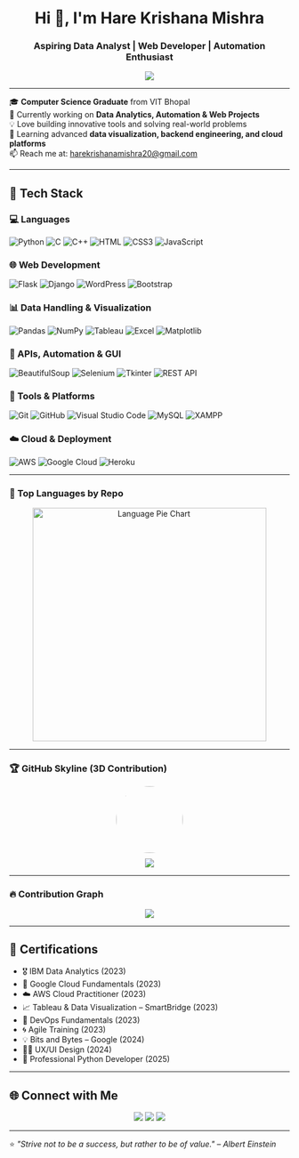 <!-- GitHub Profile README for Hare Krishana Mishra -->

<h1 align="center">Hi 👋, I'm Hare Krishana Mishra</h1>
<h3 align="center">Aspiring Data Analyst | Web Developer | Automation Enthusiast</h3>

<p align="center">
  <img src="https://readme-typing-svg.herokuapp.com?color=%2336BCF7&lines=Python+Developer;Web+Developer;Data+Analyst;Automation+Expert;Lifelong+Learner" />
</p>

---

🎓 **Computer Science Graduate** from VIT Bhopal  
🔭 Currently working on **Data Analytics, Automation & Web Projects**  
💡 Love building innovative tools and solving real-world problems  
🌱 Learning advanced **data visualization, backend engineering, and cloud platforms**  
📫 Reach me at: [harekrishanamishra20@gmail.com](mailto:harekrishanamishra20@gmail.com)

---

## 🚀 Tech Stack

### 💻 Languages
![Python](https://img.shields.io/badge/Python-3776AB?style=for-the-badge&logo=python&logoColor=white)
![C](https://img.shields.io/badge/C-00599C?style=for-the-badge&logo=c&logoColor=white)
![C++](https://img.shields.io/badge/C++-00599C?style=for-the-badge&logo=cplusplus)
![HTML](https://img.shields.io/badge/HTML5-E34F26?style=for-the-badge&logo=html5)
![CSS3](https://img.shields.io/badge/CSS3-1572B6?style=for-the-badge&logo=css3&logoColor=white)
![JavaScript](https://img.shields.io/badge/JavaScript-F7DF1E?style=for-the-badge&logo=javascript&logoColor=black)

### 🌐 Web Development
![Flask](https://img.shields.io/badge/Flask-000000?style=for-the-badge&logo=flask)
![Django](https://img.shields.io/badge/Django-092E20?style=for-the-badge&logo=django&logoColor=white)
![WordPress](https://img.shields.io/badge/WordPress-21759B?style=for-the-badge&logo=wordpress&logoColor=white)
![Bootstrap](https://img.shields.io/badge/Bootstrap-563D7C?style=for-the-badge&logo=bootstrap&logoColor=white)

### 📊 Data Handling & Visualization
![Pandas](https://img.shields.io/badge/Pandas-150458?style=for-the-badge&logo=pandas)
![NumPy](https://img.shields.io/badge/Numpy-013243?style=for-the-badge&logo=numpy)
![Tableau](https://img.shields.io/badge/Tableau-E97627?style=for-the-badge&logo=tableau)
![Excel](https://img.shields.io/badge/Microsoft_Excel-217346?style=for-the-badge&logo=microsoft-excel&logoColor=white)
![Matplotlib](https://img.shields.io/badge/Matplotlib-ffffff?style=for-the-badge&logo=matplotlib&logoColor=black)

### 🔌 APIs, Automation & GUI
![BeautifulSoup](https://img.shields.io/badge/BeautifulSoup-ffffff?style=for-the-badge&logo=python&logoColor=black)
![Selenium](https://img.shields.io/badge/Selenium-43B02A?style=for-the-badge&logo=selenium&logoColor=white)
![Tkinter](https://img.shields.io/badge/Tkinter-FF6F61?style=for-the-badge&logo=python&logoColor=white)
![REST API](https://img.shields.io/badge/REST%20API-005571?style=for-the-badge)

### 🧰 Tools & Platforms
![Git](https://img.shields.io/badge/Git-F05032?style=for-the-badge&logo=git&logoColor=white)
![GitHub](https://img.shields.io/badge/GitHub-181717?style=for-the-badge&logo=github)
![Visual Studio Code](https://img.shields.io/badge/VS%20Code-007ACC?style=for-the-badge&logo=visual-studio-code)
![MySQL](https://img.shields.io/badge/MySQL-00000F?style=for-the-badge&logo=mysql)
![XAMPP](https://img.shields.io/badge/XAMPP-FB7A24?style=for-the-badge&logo=xampp&logoColor=white)

### ☁️ Cloud & Deployment
![AWS](https://img.shields.io/badge/AWS-232F3E?style=for-the-badge&logo=amazon-aws)
![Google Cloud](https://img.shields.io/badge/Google%20Cloud-4285F4?style=for-the-badge&logo=google-cloud&logoColor=white)
![Heroku](https://img.shields.io/badge/Heroku-430098?style=for-the-badge&logo=heroku)

---

### 🥧 Top Languages by Repo

<p align="center">
  <img src="https://quickchart.io/chart?c=%7B%22type%22%3A%22doughnut%22%2C%22data%22%3A%7B%22labels%22%3A%5B%22Python%22%2C%22C%2B%2B%22%2C%22C%22%5D%2C%22datasets%22%3A%5B%7B%22data%22%3A%5B60%2C25%2C15%5D%2C%22backgroundColor%22%3A%5B%22%23FFB347%22%2C%22%2390EE90%22%2C%22%2386CEFA%22%5D%2C%22borderColor%22%3A%22%23ffffff%22%2C%22borderWidth%22%3A2%7D%5D%7D%2C%22options%22%3A%7B%22plugins%22%3A%7B%22legend%22%3A%7B%22labels%22%3A%7B%22color%22%3A%22%23333333%22%2C%22font%22%3A%7B%22size%22%3A14%2C%22family%22%3A%22Segoe%20UI%22%7D%7D%7D%2C%22title%22%3A%7B%22display%22%3Atrue%2C%22text%22%3A%22Top%20Languages%20by%20Repo%22%2C%22color%22%3A%22%23333333%22%2C%22font%22%3A%7B%22size%22%3A20%2C%22family%22%3A%22Segoe%20UI%22%7D%7D%7D%2C%22cutout%22%3A%2245%25%22%2C%22backgroundColor%22%3A%22%23fefefe%22%7D%7D" alt="Language Pie Chart" width="420" />
</p>

---

### 🏆 GitHub Skyline (3D Contribution)

<p align="center">
  <a href="https://skyline.github.com/HareKrishanaMishra787/2024">
    <img src="https://github.com/HareKrishanaMishra787.png" width="120" style="border-radius: 50%; margin-bottom: 10px;" />
    <br />
    <img src="https://img.shields.io/badge/View%20my%20GitHub%20Skyline-3D%20Graph-blueviolet?style=for-the-badge&logo=github" />
  </a>
</p>



---

### 🔥 Contribution Graph

<p align="center">
  <img src="https://github-readme-activity-graph.vercel.app/graph?username=HareKrishanaMishra787&theme=tokyo-night&area=true&custom_title=My%20Contribution%20Graph" />
</p>

---

## 📜 Certifications

- 🎖️ IBM Data Analytics (2023)
- 🧠 Google Cloud Fundamentals (2023)
- ☁️ AWS Cloud Practitioner (2023)
- 📈 Tableau & Data Visualization – SmartBridge (2023)
- 🧰 DevOps Fundamentals (2023)
- 🌀 Agile Training (2023)
- 💡 Bits and Bytes – Google (2024)
- 👨‍💻 UX/UI Design (2024)
- 🐍 Professional Python Developer (2025)

---

## 🌐 Connect with Me

<p align="center">
  <a href="https://www.linkedin.com/in/hare-krishana-mishra-10683a238/"><img src="https://img.shields.io/badge/LinkedIn-blue?style=for-the-badge&logo=linkedin" /></a>
  <a href="mailto:harekrishanamishra20@gmail.com"><img src="https://img.shields.io/badge/Gmail-red?style=for-the-badge&logo=gmail&logoColor=white" /></a>
  <a href="https://github.com/HareKrishanaMishra787"><img src="https://img.shields.io/badge/GitHub-black?style=for-the-badge&logo=github" /></a>
</p>

---

⭐️ _"Strive not to be a success, but rather to be of value."_ – *Albert Einstein*
